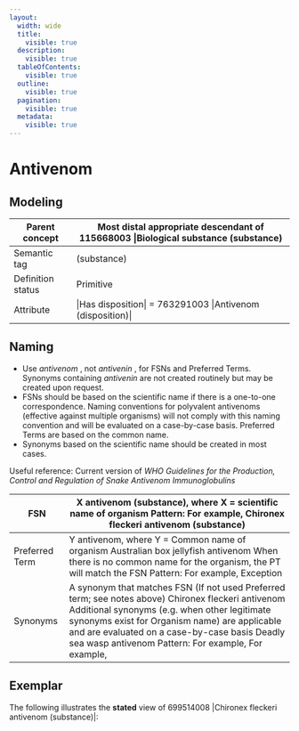 ```yaml
---
layout:
  width: wide
  title:
    visible: true
  description:
    visible: true
  tableOfContents:
    visible: true
  outline:
    visible: true
  pagination:
    visible: true
  metadata:
    visible: true
---
```


# Antivenom

## Modeling

| Parent concept    | Most distal appropriate descendant of 115668003 \|Biological substance (substance) |
| ----------------- | ---------------------------------------------------------------------------------- |
| Semantic tag      | (substance)                                                                        |
| Definition status | Primitive                                                                          |
| Attribute         | \|Has disposition\| = 763291003 \|Antivenom (disposition)\|                        |

## Naming

* Use _antivenom_ , not _antivenin_ , for FSNs and Preferred Terms. Synonyms containing _antivenin_ are not created routinely but may be created upon request.
* FSNs should be based on the scientific name if there is a one-to-one correspondence. Naming conventions for polyvalent antivenoms (effective against multiple organisms) will not comply with this naming convention and will be evaluated on a case-by-case basis. Preferred Terms are based on the common name.
* Synonyms based on the scientific name should be created in most cases.

Useful reference: Current version of _WHO Guidelines for the Production, Control and Regulation of Snake Antivenom Immunoglobulins_

| FSN            | X antivenom (substance), where X = scientific name of organism Pattern: For example, Chironex fleckeri antivenom (substance)                                                                                                                                                                                 |
| -------------- | ------------------------------------------------------------------------------------------------------------------------------------------------------------------------------------------------------------------------------------------------------------------------------------------------------------ |
| Preferred Term | Y antivenom, where Y = Common name of organism Australian box jellyfish antivenom When there is no common name for the organism, the PT will match the FSN Pattern: For example, Exception                                                                                                                   |
| Synonyms       | A synonym that matches FSN (If not used Preferred term; see notes above) Chironex fleckeri antivenom Additional synonyms (e.g. when other legitimate synonyms exist for Organism name) are applicable and are evaluated on a case-by-case basis Deadly sea wasp antivenom Pattern: For example, For example, |

## Exemplar

The following illustrates the **stated** view of 699514008 |Chironex fleckeri antivenom (substance)|:

<figure><img src="../../../../../../authoring/substance/images/212337707.png" alt=""><figcaption></figcaption></figure>

